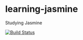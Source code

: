 # learning-jasmine

Studying Jasmine

[![Build Status](https://travis-ci.org/wezss/jasmine-node.svg?branch=main)](https://travis-ci.org/wezss/jasmine-node)
